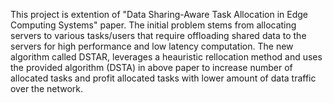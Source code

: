 This project is extention of "Data Sharing-Aware Task Allocation in Edge Computing Systems" paper. 
The initial problem stems from allocating servers to various tasks/users that require offloading shared data to the servers for high performance and low latency computation. 
The new algorithm called DSTAR, leverages a heauristic rellocation method and uses the provided algorithm (DSTA) in above paper to increase number of allocated tasks and profit allocated tasks with lower amount of data traffic over the network. 
